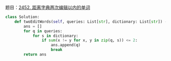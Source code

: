 题目：[2452. 距离字典两次编辑以内的单词](https://leetcode.cn/problems/words-within-two-edits-of-dictionary/)

```python
class Solution:
    def twoEditWords(self, queries: List[str], dictionary: List[str]) -> List[str]:
        ans = []
        for q in queries:
            for s in dictionary:
                if sum(x != y for x, y in zip(q, s)) <= 2:
                    ans.append(q)
                    break
        return ans
```